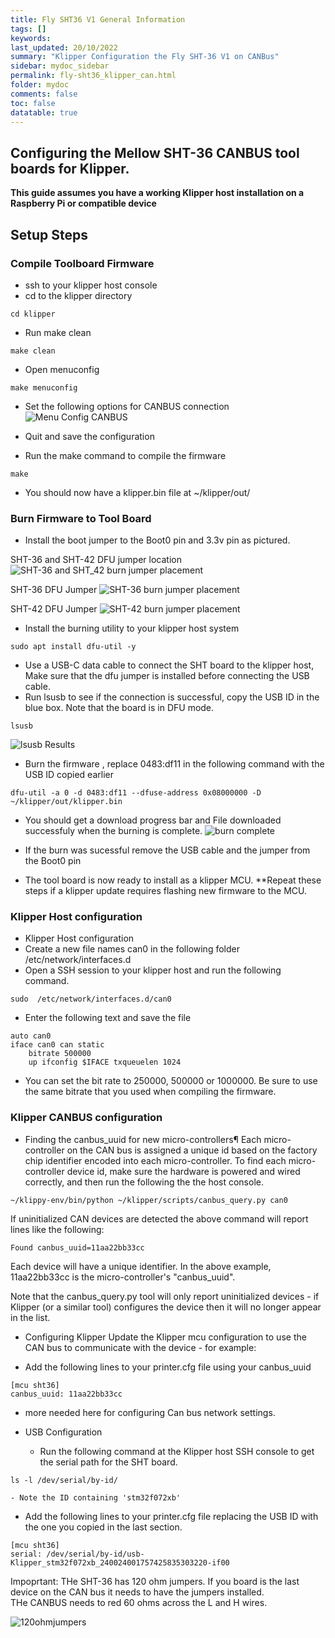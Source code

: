 ```yaml
---
title: Fly SHT36 V1 General Information
tags: []
keywords: 
last_updated: 20/10/2022
summary: "Klipper Configuration the Fly SHT-36 V1 on CANBus"
sidebar: mydoc_sidebar
permalink: fly-sht36_klipper_can.html
folder: mydoc
comments: false
toc: false
datatable: true
---
```


## Configuring the Mellow SHT-36 CANBUS tool boards for Klipper. 



**This guide assumes you have a working Klipper host installation on a Raspberry Pi or compatible device**

## Setup Steps

### Compile Toolboard Firmware
- ssh to your klipper host console
- cd to the klipper directory
```
cd klipper
```
- Run make clean
```
make clean
```
- Open menuconfig
```
make menuconfig
```
- Set the following options for CANBUS connection     
![Menu Config CANBUS](.\images\fly-sht36-42\sht_36_42_klipper_fw_config.png)

- Quit and save the configuration

- Run the make command to compile the firmware

```
make
```
- You should now have a klipper.bin file at ~/klipper/out/

### Burn Firmware to Tool Board

- Install the boot jumper to the Boot0 pin and 3.3v pin as pictured. 

SHT-36 and SHT-42 DFU jumper location
![SHT-36 and SHT_42 burn jumper placement](.\images\fly-sht36-42\sht_36_42_dfu_jumper.png)

SHT-36 DFU Jumper
![SHT-36 burn jumper placement](.\images\fly-sht36-42\sht_36_dfu_jumper_image.png)

SHT-42 DFU Jumper
![SHT-42 burn jumper placement](.\images\fly-sht36-42\sht_42_dfu_jumper_image.png)

- Install the burning utility to your klipper host system
```
sudo apt install dfu-util -y
```
- Use a USB-C data cable to connect the SHT board to the klipper host, Make sure that the dfu jumper is installed before connecting the USB cable.      
- Run lsusb to see if the connection is successful, copy the USB ID in the blue box. Note that the board is in DFU mode. 
```
lsusb
```
![lsusb Results](.\images\fly-sht36-42\sht-36_42_lsusb_screenshot.png)

- Burn the firmware , replace 0483:df11 in the following command with the USB ID copied earlier
```
dfu-util -a 0 -d 0483:df11 --dfuse-address 0x08000000 -D ~/klipper/out/klipper.bin
```

- You should get a download progress bar and File downloaded successfuly when the burning is complete. 
![burn complete](.\images\fly-sht36-42\sht-36_42_fw_burning_screenshot.png)

- If the burn was sucessful remove the USB cable and the jumper from the Boot0 pin
- The tool board is now ready to install as a klipper MCU. 
**Repeat these steps if a klipper update requires flashing new firmware to the MCU. 


### Klipper Host configuration

- Klipper Host configuration
- Create a new file names can0 in the following folder /etc/network/interfaces.d
- Open a SSH session to your klipper host and run the following command. 

```
sudo  /etc/network/interfaces.d/can0
```
- Enter the following text and save the file

```
auto can0
iface can0 can static
    bitrate 500000
    up ifconfig $IFACE txqueuelen 1024
```
- You can set the bit rate to 250000, 500000 or 1000000. Be sure to use the same bitrate that you used when compiling the firmware. 



### Klipper CANBUS configuration
 - Finding the canbus_uuid for new micro-controllers¶
  Each micro-controller on the CAN bus is assigned a unique id based on the factory chip identifier encoded into each micro-controller. To find each micro-controller device id, make sure the hardware is powered and wired correctly, and then run the following the the host console. 


```
~/klippy-env/bin/python ~/klipper/scripts/canbus_query.py can0
```
  If uninitialized CAN devices are detected the above command will report lines like the following:


```
Found canbus_uuid=11aa22bb33cc
```
  Each device will have a unique identifier. In the above example, 11aa22bb33cc is the micro-controller's "canbus_uuid".

   Note that the canbus_query.py tool will only report uninitialized devices - if Klipper (or a similar tool) configures the device then it will no longer appear in the list.

 - Configuring Klipper
  Update the Klipper mcu configuration to use the CAN bus to communicate with the device - for example:

- Add the following lines to your printer.cfg file using your canbus_uuid
```
[mcu sht36]
canbus_uuid: 11aa22bb33cc
```
 - more needed here for configuring Can bus network settings. 

- USB Configuration
    - Run the following command at the Klipper host SSH console to get the serial path for the SHT board.
```
ls -l /dev/serial/by-id/
```
    - Note the ID containing 'stm32f072xb'

- Add the following lines to your printer.cfg file replacing the USB ID with the one you copied in the last section. 
```
[mcu sht36]
serial: /dev/serial/by-id/usb-Klipper_stm32f072xb_240024001757425835303220-if00
```

Impoprtant: THe SHT-36 has 120 ohm jumpers. If you board is the last device on the CAN bus it needs to have the jumpers installed.       
THe CANBUS needs to red 60 ohms across the L and H wires.       

![120ohmjumpers](.\images\fly-sht36-42\sht-36_120ohm_jumper.jpg)

